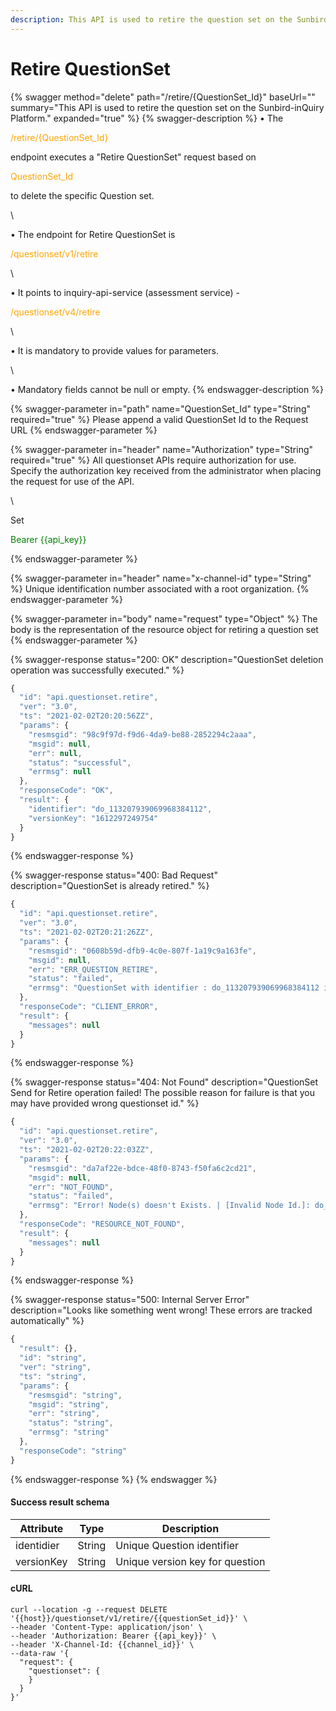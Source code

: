 ```yaml
---
description: This API is used to retire the question set on the Sunbird-inQuiry Platform.
---
```


# Retire QuestionSet

{% swagger method="delete" path="/retire/{QuestionSet_Id}" baseUrl="" summary="This API is used to retire the question set on the Sunbird-inQuiry Platform." expanded="true" %}
{% swagger-description %}
• The 

<mark style="color:orange;">

/retire/{QuestionSet_Id}

</mark>

 endpoint executes a "Retire QuestionSet" request based on 

<mark style="color:orange;">

QuestionSet_Id

</mark>

 to delete the specific Question set.

\


• The endpoint for Retire QuestionSet is 

<mark style="color:orange;">

/questionset/v1/retire

</mark>

 

\


•  It points to inquiry-api-service (assessment service) - 

<mark style="color:orange;">

/questionset/v4/retire

</mark>

 

\


• It is mandatory to provide values for parameters. 

\


• Mandatory fields cannot be null or empty.
{% endswagger-description %}

{% swagger-parameter in="path" name="QuestionSet_Id" type="String" required="true" %}
Please append a valid QuestionSet Id to the Request URL
{% endswagger-parameter %}

{% swagger-parameter in="header" name="Authorization" type="String" required="true" %}
All questionset APIs require authorization for use. Specify the authorization key received from the administrator when placing the request for use of the API.

\


Set 

<mark style="color:green;">

Bearer {{api_key}}

</mark>
{% endswagger-parameter %}

{% swagger-parameter in="header" name="x-channel-id" type="String" %}
Unique identification number associated with a root organization.
{% endswagger-parameter %}

{% swagger-parameter in="body" name="request" type="Object" %}
The body is the representation of the resource object for retiring a question set
{% endswagger-parameter %}

{% swagger-response status="200: OK" description="QuestionSet deletion operation was successfully executed." %}
```javascript
{
  "id": "api.questionset.retire",
  "ver": "3.0",
  "ts": "2021-02-02T20:20:56ZZ",
  "params": {
    "resmsgid": "98c9f97d-f9d6-4da9-be88-2852294c2aaa",
    "msgid": null,
    "err": null,
    "status": "successful",
    "errmsg": null
  },
  "responseCode": "OK",
  "result": {
    "identifier": "do_113207939069968384112",
    "versionKey": "1612297249754"
  }
}
```
{% endswagger-response %}

{% swagger-response status="400: Bad Request" description="QuestionSet is already retired." %}
```javascript
{
  "id": "api.questionset.retire",
  "ver": "3.0",
  "ts": "2021-02-02T20:21:26ZZ",
  "params": {
    "resmsgid": "0608b59d-dfb9-4c0e-807f-1a19c9a163fe",
    "msgid": null,
    "err": "ERR_QUESTION_RETIRE",
    "status": "failed",
    "errmsg": "QuestionSet with identifier : do_113207939069968384112 is already Retired."
  },
  "responseCode": "CLIENT_ERROR",
  "result": {
    "messages": null
  }
}
```
{% endswagger-response %}

{% swagger-response status="404: Not Found" description="QuestionSet Send for Retire operation failed! The possible reason for failure is that you may have provided wrong questionset id." %}
```javascript
{
  "id": "api.questionset.retire",
  "ver": "3.0",
  "ts": "2021-02-02T20:22:03ZZ",
  "params": {
    "resmsgid": "da7af22e-bdce-48f0-8743-f50fa6c2cd21",
    "msgid": null,
    "err": "NOT_FOUND",
    "status": "failed",
    "errmsg": "Error! Node(s) doesn't Exists. | [Invalid Node Id.]: do_1132079390699683841121"
  },
  "responseCode": "RESOURCE_NOT_FOUND",
  "result": {
    "messages": null
  }
}
```
{% endswagger-response %}

{% swagger-response status="500: Internal Server Error" description="Looks like something went wrong! These errors are tracked automatically" %}
```javascript
{
  "result": {},
  "id": "string",
  "ver": "string",
  "ts": "string",
  "params": {
    "resmsgid": "string",
    "msgid": "string",
    "err": "string",
    "status": "string",
    "errmsg": "string"
  },
  "responseCode": "string"
}
```
{% endswagger-response %}
{% endswagger %}

#### Success result schema

| Attribute  | Type   | Description                     |
| ---------- | ------ | ------------------------------- |
| identidier | String | Unique Question identifier      |
| versionKey | String | Unique version key for question |

#### cURL

```shell
curl --location -g --request DELETE '{{host}}/questionset/v1/retire/{{questionSet_id}}' \
--header 'Content-Type: application/json' \
--header 'Authorization: Bearer {{api_key}}' \
--header 'X-Channel-Id: {{channel_id}}' \
--data-raw '{
  "request": {
    "questionset": {
    }
  }
}'
```
